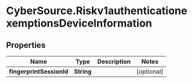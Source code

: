 # CyberSource.Riskv1authenticationexemptionsDeviceInformation

## Properties
Name | Type | Description | Notes
------------ | ------------- | ------------- | -------------
**fingerprintSessionId** | **String** |  | [optional] 


